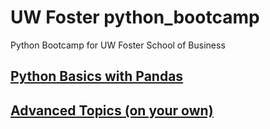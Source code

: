 # UW Foster python_bootcamp
Python Bootcamp for UW Foster School of Business

## [Python Basics with Pandas](https://github.com/summerela/python_bootcamp2018/tree/master/pandas_basics)

## [Advanced Topics (on your own)](https://github.com/summerela/python_bootcamp2018/blob/master/advanced/README.md)
